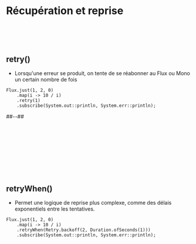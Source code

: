 <!-- .slide: class="two-column" -->

# Récupération et reprise
# <br>
## retry()
* Lorsqu'une erreur se produit, on tente de se réabonner au Flux ou Mono un certain nombre de fois 

```java[]
Flux.just(1, 2, 0)
    .map(i -> 10 / i)
    .retry(1)
    .subscribe(System.out::println, System.err::println);

```
##--##
# <br>
# <br>
## retryWhen()
* Permet une logique de reprise plus complexe, comme des délais exponentiels entre les tentatives.

```java[]
Flux.just(1, 2, 0)
    .map(i -> 10 / i)
    .retryWhen(Retry.backoff(2, Duration.ofSeconds(1)))
    .subscribe(System.out::println, System.err::println);

```
